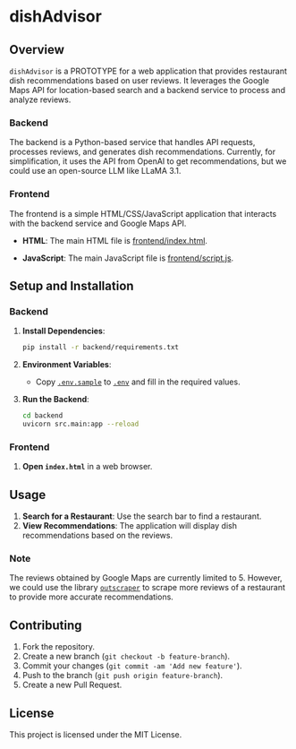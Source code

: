 # dishAdvisor

## Overview
`dishAdvisor` is a PROTOTYPE for a web application that provides restaurant dish recommendations based on user reviews. It leverages the Google Maps API for location-based search and a backend service to process and analyze reviews.

### Backend
The backend is a Python-based service that handles API requests, processes reviews, and generates dish recommendations. Currently, for simplification, it uses the API from OpenAI to get recommendations, but we could use an open-source LLM like LLaMA 3.1.

### Frontend
The frontend is a simple HTML/CSS/JavaScript application that interacts with the backend service and Google Maps API.

- **HTML**: The main HTML file is [frontend/index.html](frontend/index.html).

- **JavaScript**: The main JavaScript file is [frontend/script.js](frontend/script.js).

## Setup and Installation
### Backend
1. **Install Dependencies**:
    ```sh
    pip install -r backend/requirements.txt
    ```

2. **Environment Variables**:
    - Copy [`.env.sample`](backend/.env.sample) to [`.env`](backend/.env) and fill in the required values.

3. **Run the Backend**:
    ```sh
    cd backend
    uvicorn src.main:app --reload
    ```

### Frontend
1. **Open `index.html`** in a web browser.

## Usage
1. **Search for a Restaurant**: Use the search bar to find a restaurant.
2. **View Recommendations**: The application will display dish recommendations based on the reviews.

### Note
The reviews obtained by Google Maps are currently limited to 5. However, we could use the library [`outscraper`](https://github.com/outscraper/outscraper-python/blob/master/examples/Google%20Maps%20Reviews.md) to scrape more reviews of a restaurant to provide more accurate recommendations.


## Contributing
1. Fork the repository.
2. Create a new branch (`git checkout -b feature-branch`).
3. Commit your changes (`git commit -am 'Add new feature'`).
4. Push to the branch (`git push origin feature-branch`).
5. Create a new Pull Request.

## License
This project is licensed under the MIT License.